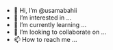 - 👋 Hi, I’m @usamabahii
- 👀 I’m interested in ...
- 🌱 I’m currently learning ...
- 💞️ I’m looking to collaborate on ...
- 📫 How to reach me ...

<!---
usamabahii/usamabahii is a ✨ special ✨ repository because its `README.md` (this file) appears on your GitHub profile.
You can click the Preview link to take a look at your changes.
--->

